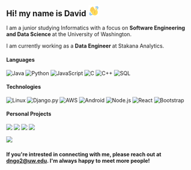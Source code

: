 
<!-- Name -->
<h2>Hi! my name is David <img src="hi.gif" width="30px"> </h2>
<p>I am a junior studying Informatics with a focus on  <b> Software Engineering and Data Science </b> at the University of Washington.</p>
<p>I am currently working as a <b> Data Engineer </b> at Stakana Analytics. </p>

#### Languages
![Java](https://img.shields.io/badge/-Java-000?&logo=Java&logoColor=007396)
![Python](https://img.shields.io/badge/-Python-000?&logo=Python)
![JavaScript](https://img.shields.io/badge/-JavaScript-000?&logo=JavaScript)
![C](https://img.shields.io/badge/-C-000?&logo=C)
![C++](https://img.shields.io/badge/-C++-000?&logo=c%2b%2b&logoColor=00599C)
![SQL](https://img.shields.io/badge/-SQL-000?&logo=MySQL)

#### Technologies
![Linux](https://img.shields.io/badge/-Linux-000?&logo=Linux)
![Django.py](https://img.shields.io/badge/-Django-000?&logo=Django)
![AWS](https://img.shields.io/badge/-AWS-000?&logo=Amazon-AWS&logoColor=F90)
![Android](https://img.shields.io/badge/-Android-000?&logo=Android)
![Node.js](https://img.shields.io/badge/-Node.js-000?&logo=node.js)
![React](https://img.shields.io/badge/-React-000?&logo=React)
![Bootstrap](https://img.shields.io/badge/-Bootstrap-000?&logo=Bootstrap)

#### Personal Projects
[![](https://img.shields.io/badge/-🍕%20Soymate-000)](https://github.com/davidngo123/Soymate)
[![](https://img.shields.io/badge/-🦠%20COVID%20Works-000)](https://github.com/davidngo123/Innovations_Covid19)
[![](https://img.shields.io/badge/-🤖%20Stock%20Bot-000)](https://github.com/davidngo123/Slack-Stock-Bot)
[![](https://img.shields.io/badge/-🎵%20Music%20Trends-000)](https://github.com/info-201a-sp21/music-trends)
<!-- Top Languages -->
<img height="137px" src="https://github-readme-stats.vercel.app/api/top-langs/?username=davidngo123&hide=html&hide_title=true&hide_border=true&layout=compact&langs_count=6&exclude_repo=CHS,Webmaster&bg_color=ffff" /></a>

#### If you're intrested in connecting with me, please reach out at dngo2@uw.edu. I'm always happy to meet more people!
